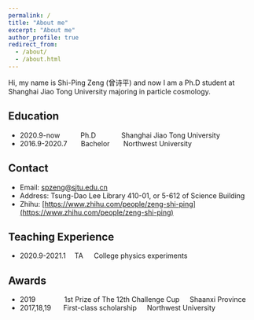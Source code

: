 ```yaml
---
permalink: /
title: "About me"
excerpt: "About me"
author_profile: true
redirect_from: 
  - /about/
  - /about.html
---
```


Hi, my name is Shi-Ping Zeng (曾诗平) and now I am a Ph.D student at Shanghai Jiao Tong University majoring in particle cosmology.

## Education
- 2020.9-now&ensp;&ensp;&ensp;&ensp;&ensp;&ensp;Ph.D&thinsp;&ensp;&ensp;&ensp;&ensp;&ensp;&ensp;&ensp;Shanghai Jiao Tong University
- 2016.9-2020.7&ensp;&ensp;&ensp;&ensp;Bachelor&ensp;&ensp;&ensp;&ensp;Northwest University

## Contact
- Email: spzeng@sjtu.edu.cn
- Address: Tsung-Dao Lee Library 410-01, or 5-612 of Science Building
- Zhihu: [https://www.zhihu.com/people/zeng-shi-ping](https://www.zhihu.com/people/zeng-shi-ping)

## Teaching Experience
- 2020.9-2021.1&ensp;&ensp; TA &ensp;&ensp; College physics experiments

## Awards
- 2019&ensp;&ensp;&ensp;&ensp;&ensp;&ensp;&ensp;&ensp;&thinsp;1st Prize of The 12th Challenge Cup&ensp;&ensp;&ensp;Shaanxi Province
- 2017,18,19&ensp;&ensp;&ensp; First-class scholarship&ensp;&ensp;&ensp;Northwest University

